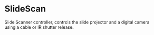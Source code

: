 # SlideScan
 Slide Scanner controller, controls the slide projector and a digital camera using a cable or IR shutter release.
